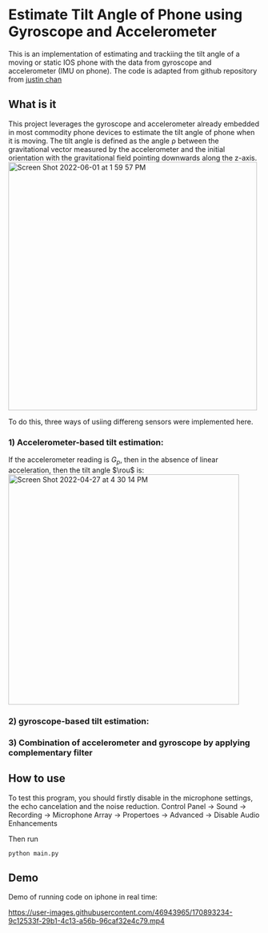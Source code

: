 # Estimate Tilt Angle of Phone using Gyroscope and Accelerometer

This is an implementation of estimating and trackiing the tilt angle of a moving or static IOS phone with the data from gyroscope and accelerometer (IMU on phone). The code is adapted from github repository from [justin chan](https://github.com/justinklchan/imu_iphone)

## What is it
This project leverages the gyroscope and accelerometer already embedded in most commodity phone devices to estimate the tilt angle of phone when it is moving. The tilt angle is defined as the angle ρ between the gravitational vector measured by the accelerometer and the initial orientation with the gravitational field pointing downwards along the z-axis. 
<img width="497" alt="Screen Shot 2022-06-01 at 1 59 57 PM" src="https://user-images.githubusercontent.com/46943965/171500709-5eb50fd9-6cc2-4431-891c-5483a58a3ff5.png">

To do this, three ways of usiing differeng sensors were implemented here.

### 1) Accelerometer-based tilt estimation:

If the accelerometer reading is $G_p$, then in the absence of linear acceleration, then the tilt angle $\rou$ is:
<img width="461" alt="Screen Shot 2022-04-27 at 4 30 14 PM" src="https://user-images.githubusercontent.com/46943965/171502893-0bfb2a96-433c-45eb-80fb-85fa50cf7488.png">

### 2) gyroscope-based tilt estimation:

### 3) Combination of accelerometer and gyroscope by applying complementary filter

## How to use

To test this program, you should firstly disable in the microphone settings, the echo cancelation and the noise reduction. Control Panel -> Sound -> Recording -> Microphone Array -> Propertoes -> Advanced -> Disable Audio Enhancements

Then run
```
python main.py
```

## Demo
Demo of running code on iphone in real time:

https://user-images.githubusercontent.com/46943965/170893234-9c12533f-29b1-4c13-a56b-96caf32e4c79.mp4

